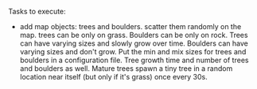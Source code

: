 Tasks to execute:

- add map objects: trees and boulders. scatter them randomly on the map. trees can be only on grass. Boulders can be only on rock. Trees can have varying sizes and slowly grow over time. Boulders can have varying sizes and don't grow. Put the min and mix sizes for trees and boulders in a configuration file. Tree growth time and number of trees and boulders as well. Mature trees spawn a tiny tree in a random location near itself (but only if it's grass) once every 30s.  
